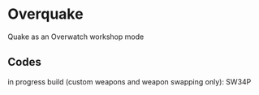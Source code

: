 # Overquake
Quake as an Overwatch workshop mode

## Codes

in progress build (custom weapons and weapon swapping only): SW34P
